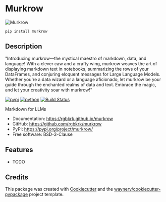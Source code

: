 # Murkrow

![Murkrow](https://archives.bulbagarden.net/media/upload/thumb/e/e7/0198Murkrow.png/250px-0198Murkrow.png)

```
pip install murkrow
```

## Description

"Introducing murkrow—the mystical maestro of markdown, data, and language! With a clever caw and a crafty wing, murkrow weaves the art of displaying markdown text in notebooks, summarizing the rows of your DataFrames, and conjuring eloquent messages for Large Language Models. Whether you're a data wizard or a language aficionado, let murkrow be your guide through the enchanted realms of data and text. Embrace the magic, and let your creativity soar with murkrow!"

[![pypi](https://img.shields.io/pypi/v/murkrow.svg)](https://pypi.org/project/murkrow/)
[![python](https://img.shields.io/pypi/pyversions/murkrow.svg)](https://pypi.org/project/murkrow/)
[![Build Status](https://github.com/rgbkrk/murkrow/actions/workflows/dev.yml/badge.svg)](https://github.com/rgbkrk/murkrow/actions/workflows/dev.yml)

<!-- [![codecov](https://codecov.io/gh/rgbkrk/murkrow/branch/main/graphs/badge.svg)](https://codecov.io/github/rgbkrk/murkrow) -->

Markdown for LLMs

-   Documentation: <https://rgbkrk.github.io/murkrow>
-   GitHub: <https://github.com/rgbkrk/murkrow>
-   PyPI: <https://pypi.org/project/murkrow/>
-   Free software: BSD-3-Clause

## Features

-   TODO

## Credits

This package was created with [Cookiecutter](https://github.com/audreyr/cookiecutter) and the [waynerv/cookiecutter-pypackage](https://github.com/waynerv/cookiecutter-pypackage) project template.
